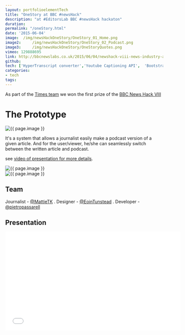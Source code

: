 ```yaml
---
layout: portfolioelementTech
title: "OneStory at BBC #newsHack"
description: "at #EditorsLab BBC #newsHack hackaton"
duration:
permalink: "/oneStory.html" 
date: '2015-06-04'
image: 	/img/newsHackOneStory/OneStory_01_Home.png
image2: 	/img/newsHackOneStory/OneStory_02_Podcast.png
image3: 	/img/newsHackOneStory/OneStoryQuotes.png
vimeo: 129888695
link: http://bbcnewslabs.co.uk/2015/06/04/newshack-viii-news-industry-accelerator-wrapup/
github: 
tech: ['HyperTranscript converter','Youtube Captioning API',  'Bootstrap','HTML5','CSS',  'Git', 'Javascript']
categories: 
- tech
tags:
---
```


As part of the [Times team](https://twitter.com/TimesDevelops) we won the first prize of the [BBC News Hack VIII](http://newshack.co.uk/newshack-viii-the-2015-news-industry-accelerator)


# The Prototype

<!-- <div class="image-wrapper">
<a href="{{ page.image}}" data-lightbox="buildTheNews" title="#BuildTheNews Hackaton, photo credit @MattieTK">
<img class="thumb img-round img-responsive" src="{{ page.hackaton2}}" alt="photo" /> -->

<div class="image-wrapper">
    <img src="{{ page.image }}" alt="{{ page.image }}" />
</div>

It's a system that allows a journalist easily make a podcast version of a given article. And for the user/viewer, he/she can seamlessly switch between the written article and podcast.

see [video of presentation for more details]({{site.url}}{{page.permalink}}#presVideo).

<div class="image-wrapper">
    <img src="{{ page.image2 }}" alt="{{ page.image }}" />
</div>

<div class="image-wrapper">
    <img src="{{ page.image3 }}" alt="{{ page.image }}" />
</div>




## Team 
Journalist - <a href="https://twitter.com/MattieTK" class="twitter-follow-button" data-show-count="false"> @MattieTK</a> <script>!function(d,s,id){var js,fjs=d.getElementsByTagName(s)[0],p=/^http:/.test(d.location)?'http':'https';if(!d.getElementById(id)){js=d.createElement(s);js.id=id;js.src=p+'://platform.twitter.com/widgets.js';fjs.parentNode.insertBefore(js,fjs);}}(document, 'script', 'twitter-wjs');</script>. 
Designer - <a href="https://twitter.com/EoinTunstead" class="twitter-follow-button" data-show-count="false"> @EoinTunstead</a> <script>!function(d,s,id){var js,fjs=d.getElementsByTagName(s)[0],p=/^http:/.test(d.location)?'http':'https';if(!d.getElementById(id)){js=d.createElement(s);js.id=id;js.src=p+'://platform.twitter.com/widgets.js';fjs.parentNode.insertBefore(js,fjs);}}(document, 'script', 'twitter-wjs');</script>. 
Developer - <a href="https://twitter.com/pietropassarell" class="twitter-follow-button" data-show-count="false"> @pietropassarell</a> <script>!function(d,s,id){var js,fjs=d.getElementsByTagName(s)[0],p=/^http:/.test(d.location)?'http':'https';if(!d.getElementById(id)){js=d.createElement(s);js.id=id;js.src=p+'://platform.twitter.com/widgets.js';fjs.parentNode.insertBefore(js,fjs);}}(document, 'script', 'twitter-wjs');</script>


<h2 id="presVideo">Presentation</h2>

<div class="videoWrapper">
<iframe src="//player.vimeo.com/video/{{page.vimeo}}?title=0&amp;byline=0&amp;portrait=0" width="560" height="315" frameborder="0" ></iframe>
</div>